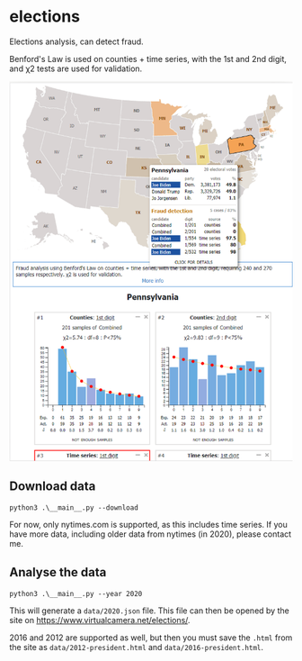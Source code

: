 # elections
Elections analysis, can detect fraud.

Benford's Law is used on counties + time series, with the 1st and 2nd digit, and χ2 tests are used for validation.

![Screenshot](/image/001.png?raw=true)

Download data
-------------
```
python3 .\__main__.py --download
```

For now, only nytimes.com is supported, as this includes time series.
If you have more data, including older data from nytimes (in 2020), please contact me.


Analyse the data
----------------
```
python3 .\__main__.py --year 2020
```

This will generate a `data/2020.json` file.
This file can then be opened by the site on https://www.virtualcamera.net/elections/.

2016 and 2012 are supported as well, but then you must save the `.html` from the site as `data/2012-president.html` and `data/2016-president.html`.
